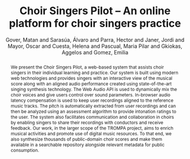 ---
title: "Choir Singers Pilot – An online platform for choir singers practice"
abstract: "We present the Choir Singers Pilot, a web-based system that assists choir singers in their individual learning and practice. Our system is built using modern web technologies and provides singers with an interactive view of the musical score along with an aligned audio performance created using state-of-the-art singing synthesis technology. The Web Audio API is used to dynamically mix the choir voices and give users control over sound parameters. In-browser audio latency compensation is used to keep user recordings aligned to the reference music tracks. The pitch is automatically extracted from user recordings and can then be analyzed using an assessment algorithm to provide intonation ratings to the user. The system also facilitates communication and collaboration in choirs by enabling singers to share their recordings with conductors and receive feedback. Our work, in the larger scope of the TROMPA project, aims to enrich musical activities and promote use of digital music resources. To that end, we also synthesize thousands of public-domain choir scores and make them available in a searchable repository alongside relevant metadata for public consumption."
address: "Barcelona, Spain"
booktitle: "Proceedings of the International Web Audio Conference"
editor: "Joglar-Ongay, Luis and Serra, Xavier and Font, Frederic and Tovstogan, Philip and Stolfi, Ariane and A. Correya, Albin and Ramires, Antonio and Bogdanov, Dmitry and Faraldo, Angel and Favory, Xavier"
month: "July"
publisher: "UPF"
series: "WAC '21"
pages: ""
id: "2021_27"
author: "Gover, Matan and Sarasúa, Álvaro and Parra, Hector and Janer, Jordi and Mayor, Oscar and Cuesta, Helena and Pascual, Maria Pilar and Gkiokas, Aggelos and Gomez, Emilia"
webAuthor: "Matan Gover, Álvaro Sarasúa, Hector Parra, Jordi Janer, Oscar Mayor, Helena Cuesta, Maria Pilar Pascual, Aggelos Gkiokas, Emilia Gomez"
track: "Paper"
year: "2021"
tags: year2021
media: https://youtu.be/kNdcm5cVZk8
pdflink: "/_data/papers/pdf/2021/2021_27.pdf"
ISSN: "2663-5844"
---